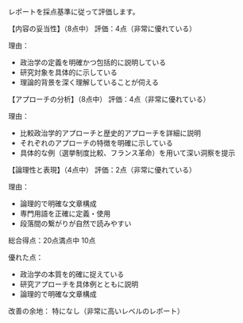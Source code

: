 レポートを採点基準に従って評価します。

【内容の妥当性】（8点中）
評価：4点（非常に優れている）

理由：
- 政治学の定義を明確かつ包括的に説明している
- 研究対象を具体的に示している
- 理論的背景を深く理解していることが伺える

【アプローチの分析】（8点中）
評価：4点（非常に優れている）

理由：
- 比較政治学的アプローチと歴史的アプローチを詳細に説明
- それぞれのアプローチの特徴を明確に示している
- 具体的な例（選挙制度比較、フランス革命）を用いて深い洞察を提示

【論理性と表現】（4点中）
評価：2点（非常に優れている）

理由：
- 論理的で明確な文章構成
- 専門用語を正確に定義・使用
- 段落間の繋がりが自然で読みやすい

総合得点：20点満点中 10点

優れた点：
- 政治学の本質を的確に捉えている
- 研究アプローチを具体例とともに説明
- 論理的で明確な文章構成

改善の余地：
特になし（非常に高いレベルのレポート）